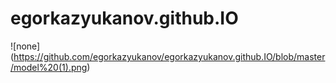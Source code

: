 # egorkazyukanov.github.IO
![none] (https://github.com/egorkazyukanov/egorkazyukanov.github.IO/blob/master/model%20(1).png)
